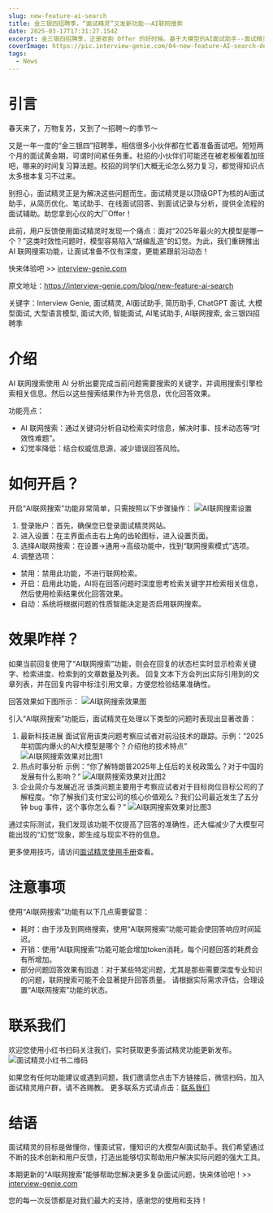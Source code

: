 ```yaml
---
slug: new-feature-ai-search
title: 金三银四招聘季，“面试精灵”又发新功能——AI联网搜索
date: 2025-03-17T17:31:27.154Z
excerpt: 金三银四招聘季，正是收割 Offer 的好时候。基于大模型的AI面试助手--面试精灵又添新功能：AI联网搜索。通过网络检索最新的技术发展、时事分析、公司简介信息，提高时效性问题回复效果，降低大模型幻觉率，助您拿到心仪 Offer。赶紧注册体验吧！
coverImage: https://pic.interview-genie.com/04-new-feature-AI-search-demo.jpg
tags:
  - News
---
```


# 引言
春天来了，万物复苏，又到了～招聘～的季节～

又是一年一度的“金三银四”招聘季，相信很多小伙伴都在忙着准备面试吧。短短两个月的面试黄金期，可谓时间紧任务重。社招的小伙伴们可能还在被老板催着加班吧，哪来的时间复习算法题。校招的同学们大概无论怎么努力复习，都觉得知识点太多根本复习不过来。

别担心，面试精灵正是为解决这些问题而生。面试精灵是以顶级GPT为核的AI面试助手，从简历优化、笔试助手、在线面试回答、到面试记录与分析，提供全流程的面试辅助。助您拿到心仪的大厂Offer！

此前，用户反馈使用面试精灵时发现一个痛点：面对“2025年最火的大模型是哪一个？”这类时效性问题时，模型容易陷入“胡编乱造”的幻觉。为此，我们重磅推出 AI 联网搜索功能，让面试准备不仅有深度，更能紧跟前沿动态！

快来体验吧 >> [interview-genie.com](https://interview-genie.com)

原文地址：https://interview-genie.com/blog/new-feature-ai-search

关键字：Interview Genie, 面试精灵, AI面试助手, 简历助手, ChatGPT 面试, 大模型面试, 大型语言模型, 面试大师, 智能面试, AI笔试助手, AI联网搜索, 金三银四招聘季

# 介绍
AI 联网搜索使用 AI 分析出要完成当前问题需要搜索的关键字，并调用搜索引擎检索相关信息。然后以这些搜索结果作为补充信息，优化回答效果。

功能亮点：
- AI 联网搜索：通过关键词分析自动检索实时信息，解决时事、技术动态等“时效性难题”。
- 幻觉率降低：结合权威信息源，减少错误回答风险。

# 如何开启？
开启“AI联网搜索”功能非常简单，只需按照以下步骤操作：
![AI联网搜索设置](https://pic.interview-genie.com/04-new-feature-AI-search-settings.png)

1. 登录账户：首先，确保您已登录面试精灵网站。
2. 进入设置：在主界面点击右上角的齿轮图标，进入设置页面。
3. 选择AI联网搜索：在设置->通用->高级功能中，找到“联网搜索模式”选项。
4. 调整选项：
- 禁用：禁用此功能，不进行联网检索。
- 开启：启用此功能，AI将在回答问题时深度思考检索关键字并检索相关信息，然后使用检索结果优化回答效果。
- 自动：系统将根据问题的性质智能决定是否启用联网搜索。

# 效果咋样？
如果当前回复使用了“AI联网搜索”功能，则会在回复的状态栏实时显示检索关键字、检索进度、检索到的文章数量及列表。
回复文本下方会列出实际引用到的文章列表，并在回复内容中标注引用文章，方便您检验结果准确性。

回答效果如下图所示：
![AI联网搜索效果图](https://pic.interview-genie.com/04-new-feature-AI-search-demo.jpg)

引入“AI联网搜索”功能后，面试精灵在处理以下类型的问题时表现出显著改善：

1. 最新科技进展
   面试官用该类问题考察应试者对前沿技术的跟踪。示例：“2025年初国内爆火的AI大模型是哪个？介绍他的技术特点”
   ![AI联网搜索效果对比图1](https://pic.interview-genie.com/04-new-feature-AI-search-compare1.jpg)
2. 热点时事分析
   示例：“你了解特朗普2025年上任后的关税政策么？对于中国的发展有什么影响？”
   ![AI联网搜索效果对比图2](https://pic.interview-genie.com/04-new-feature-AI-search-compare2.jpg)
3. 企业简介与发展近况
   该类问题主要用于考察应试者对于目标岗位目标公司的了解程度。“你了解我们支付宝公司的核心价值观么？我们公司最近发生了五分钟 bug 事件，这个事你怎么看？”
   ![AI联网搜索效果对比图3](https://pic.interview-genie.com/04-new-feature-AI-search-compare3.jpg)

通过实际测试，我们发现该功能不仅提高了回答的准确性，还大幅减少了大模型可能出现的“幻觉”现象，即生成与现实不符的信息。

更多使用技巧，请访问[面试精灵使用手册](https://interview-genie.com/blog/how2use)查看。

# 注意事项
使用“AI联网搜索”功能有以下几点需要留意：
- 耗时：由于涉及到网络搜索，使用“AI联网搜索”功能可能会使回答响应时间延迟。
- 开销：使用“AI联网搜索”功能可能会增加token消耗，每个问题回答的耗费会有所增加。
- 部分问题回答效果有回退：对于某些特定问题，尤其是那些需要深度专业知识的问题，联网搜索可能不会显著提升回答质量。
请根据实际需求评估，合理设置“AI联网搜索”功能的状态。


# 联系我们
欢迎您使用小红书扫码关注我们，实时获取更多面试精灵功能更新发布。
![面试精灵小红书二维码](https://pic.interview-genie.com/interview-genie-XiaoHongShu.jpg)

如果您有任何功能建议或遇到问题，我们邀请您点击下方链接后，微信扫码，加入面试精灵用户群，请不吝赐教。
更多联系方式请点击：[联系我们](https://interview-genie.com/blog/contact-us)

# 结语
面试精灵的目标是做懂你，懂面试官，懂知识的大模型AI面试助手。我们希望通过不断的技术创新和用户反馈，打造出能够切实帮助用户解决实际问题的强大工具。

本期更新的“AI联网搜索”能够帮助您解决更多复杂面试问题，快来体验吧！>> [interview-genie.com](https://interview-genie.com)

您的每一次反馈都是对我们最大的支持，感谢您的使用和支持！